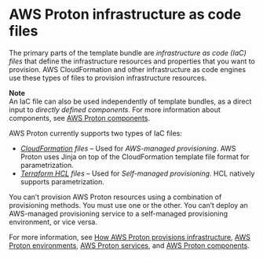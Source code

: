 # AWS Proton infrastructure as code files<a name="ag-infrastructure-tmp-files"></a>

The primary parts of the template bundle are *infrastructure as code \(IaC\) files* that define the infrastructure resources and properties that you want to provision\. AWS CloudFormation and other infrastructure as code engines use these types of files to provision infrastructure resources\.

**Note**  
An IaC file can also be used independently of template bundles, as a direct input to *directly defined components*\. For more information about components, see [AWS Proton components](ag-components.md)\.

AWS Proton currently supports two types of IaC files:
+ *[CloudFormation](ag-infrastructure-tmp-files-cloudformation.md) files* – Used for *AWS\-managed provisioning*\. AWS Proton uses Jinja on top of the CloudFormation template file format for parametrization\.
+ *[Terraform HCL](ag-infrastructure-tmp-files-terraform.md) files* – Used for *Self\-managed provisioning*\. HCL natively supports parametrization\.

You can’t provision AWS Proton resources using a combination of provisioning methods\. You must use one or the other\. You can’t deploy an AWS\-managed provisioning service to a self\-managed provisioning environment, or vice versa\.

For more information, see [How AWS Proton provisions infrastructure](ag-works-prov-methods.md), [AWS Proton environments](ag-environments.md), [AWS Proton services](ag-services.md), and [AWS Proton components](ag-components.md)\.